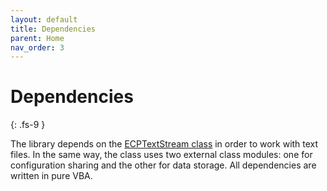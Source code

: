 ```yaml
---
layout: default
title: Dependencies
parent: Home
nav_order: 3
---
```


# Dependencies
{: .fs-9 }

The library depends on the [ECPTextStream class]( https://github.com/ws-garcia/ECPTextStream) in order to work with text files. In the same way, the class uses two external class modules: one for configuration sharing and the other for data storage. All dependencies are written in pure VBA.